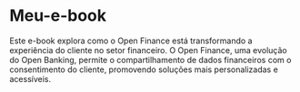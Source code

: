 # Meu-e-book
Este e-book explora como o Open Finance está transformando a experiência do cliente no setor financeiro. O Open Finance, uma evolução do Open Banking, permite o compartilhamento de dados financeiros com o consentimento do cliente, promovendo soluções mais personalizadas e acessíveis. 
